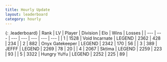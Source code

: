 ```yaml
---
title: Hourly Update
layout: leaderboard
category: hourly
---
```


{: .leaderboard}
| Rank | LV | Player | Division | Elo | Wins | Losses |
| --- | --- | --- | --- | --- | --- | --- |
| <span data-change="0">1</span> | 1528 | <span title="ID: 366840">Void Incarnate</span> | LEGEND | <span data-change="0">2362</span> | <span data-change="0">428</span> | <span data-change="0">234</span> |
| <span data-change="0">2</span> | 882 | <span title="ID: 402846">Onyx Gatekeeper</span> | LEGEND | <span data-change="0">2342</span> | <span data-change="0">170</span> | <span data-change="0">56</span> |
| <span data-change="1">3</span> | 389 | <span title="ID: 488585">JEFFF</span> | LEGEND | <span data-change="0">2269</span> | <span data-change="0">78</span> | <span data-change="0">20</span> |
| <span data-change="-1">4</span> | 2067 | <span title="ID: 353063">Sktima</span> | LEGEND | <span data-change="-25">2259</span> | <span data-change="1">223</span> | <span data-change="2">93</span> |
| <span data-change="0">5</span> | 3322 | <span title="ID: 164871">Hungry YuYu</span> | LEGEND | <span data-change="0">2252</span> | <span data-change="0">225</span> | <span data-change="0">89</span> |